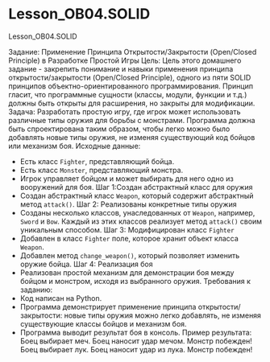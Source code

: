 # Lesson_OB04.SOLID
Lesson_OB04.SOLID

Задание: Применение Принципа Открытости/Закрытости (Open/Closed Principle) в Разработке Простой Игры
Цель: Цель этого домашнего задание - закрепить понимание и навыки применения принципа открытости/закрытости (Open/Closed Principle), одного из пяти SOLID принципов объектно-ориентированного программирования. Принцип гласит, что программные сущности (классы, модули, функции и т.д.) должны быть открыты для расширения, но закрыты для модификации.
Задача: Разработать простую игру, где игрок может использовать различные типы оружия для борьбы с монстрами. Программа должна быть спроектирована таким образом, чтобы легко можно было добавлять новые типы оружия, не изменяя существующий код бойцов или механизм боя.
Исходные данные:
- Есть класс `Fighter`, представляющий бойца.
- Есть класс `Monster`, представляющий монстра.
- Игрок управляет бойцом и может выбирать для него одно из вооружений для боя.
Шаг 1:Создан абстрактный класс для оружия
- Создан абстрактный класс `Weapon`, который содержит абстрактный метод `attack()`.
Шаг 2: Реализованы конкретные типы оружия
- Созданы несколько классов, унаследованных от `Weapon`, например, `Sword` и `Bow`. Каждый из этих классов реализует метод `attack()` своим уникальным способом.
Шаг 3: Модифицирован класс `Fighter`
- Добавлен в класс `Fighter` поле, которое хранит объект класса `Weapon`.
- Добавлен метод `change_weapon()`, который позволяет изменить оружие бойца.
Шаг 4: Реализация боя
- Реализован простой механизм для демонстрации боя между бойцом и монстром, исходя из выбранного оружия.
Требования к заданию:
- Код написан на Python.
- Программа демонстрирует применение принципа открытости/закрытости: новые типы оружия можно легко добавлять, не изменяя существующие классы бойцов и механизм боя.
- Программа выводит результат боя в консоль.
Пример результата:
Боец выбирает меч.
Боец наносит удар мечом.
Монстр побежден!
Боец выбирает лук.
Боец наносит удар из лука.
Монстр побежден!
